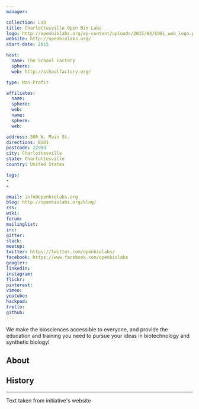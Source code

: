 ```yaml
---
manager:

collection: Lab
title: Charlottesville Open Bio Labs
logo: http://openbiolabs.org/wp-content/uploads/2015/04/COBL_web_logo.png
website: http://openbiolabs.org/
start-date: 2015

host:
  name: The School Factory
  sphere:
  web: http://schoolfactory.org/

type: Non-Profit

affiliates:
  name:
  sphere:
  web:
  name:
  sphere:
  web:

address: 300 W. Main St.
directions: B101
postcode: 22903
city: Charlottesville
state: Charlottesville
country: United States

tags:
-
-

email: info@openbiolabs.org
blog: http://openbiolabs.org/blog/
rss:
wiki:
forum:
mailinglist:
irc:
gitter:
slack:
meetup:
twitter: https://twitter.com/openbiolabs/
facebook: https://www.facebook.com/openbiolabs
google+:
linkedin:
instagram:
flickr:
pinterest:
vimeo:
youtube:
hackpad:
trello:
github:
---
```

We make the biosciences accessible to everyone, and provide the education and training you need to pursue your ideas in biotechnology and synthetic biology!

## About

## History

---
Text taken from initiative's website
